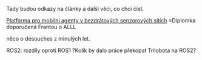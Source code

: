 Tady budou odkazy na články a další věci, co chci číst.

[Platforma pro mobilní agenty v bezdrátových senzorových sítích](https://www.fit.vut.cz/study/thesis/8922/.cs?year=2008&sup=zbo%C5%99il)
=Diplomka doporučená Frantou o ALLL

něco o desouches z minulých let.

ROS2: rozdíly oproti ROS1
?Kolik by dalo práce překopat Trilobota na ROS2?